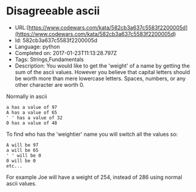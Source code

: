 # Disagreeable ascii

 - URL:[https://www.codewars.com/kata/582cb3a637c5583f2200005d](https://www.codewars.com/kata/582cb3a637c5583f2200005d)
 - Id: 582cb3a637c5583f2200005d
 - Language: python
 - Completed on: 2017-01-23T11:13:28.797Z
 - Tags: Strings,Fundamentals
 - Description:
You would like to get the 'weight' of a name by getting the sum of the ascii values. However you believe that capital letters should be worth more than mere lowercase letters. Spaces, numbers, or any other character are worth 0.

Normally in ascii

    a has a value of 97
    A has a value of 65
    ' ' has a value of 32
    0 has a value of 48

To find who has the 'weightier' name you will switch all the values so:

    A will be 97
    a will be 65
    ' ' will be 0
    0 will be 0
    etc...

For example Joe will have a weight of 254, instead of 286 using normal ascii values.
